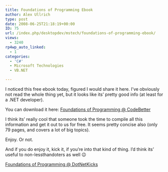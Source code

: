 ```yaml
---
title: Foundations of Programming Ebook
author: Alex Ullrich
type: post
date: 2008-06-25T21:18:19+00:00
ID: 75
url: /index.php/desktopdev/mstech/foundations-of-programming-ebook/
views:
  - 3240
rp4wp_auto_linked:
  - 1
categories:
  - 'C#'
  - Microsoft Technologies
  - VB.NET

---
```

I noticed this free ebook today, figured I would share it here. I&#8217;ve obviously not read the whole thing yet, but it looks like its&#8217; pretty good info (at least for a .NET developer).

You can download it here: [Foundations of Programming @ CodeBetter][1]

I think its&#8217; really cool that someone took the time to compile all this information and get it out to us for free. It seems pretty concise also (only 79 pages, and covers a lot of big topics). 

Enjoy. Or not.

And if you do enjoy it, kick it, if you&#8217;re into that kind of thing. I&#8217;d think its&#8217; useful to non-lessthandoters as well 😉 

[Foundations of Programming @ DotNetKicks][2]

 [1]: http://codebetter.com/blogs/karlseguin/archive/2008/06/24/foundations-of-programming-ebook.aspx
 [2]: http://www.dotnetkicks.com/other/Foundations_of_Programming_Ebook